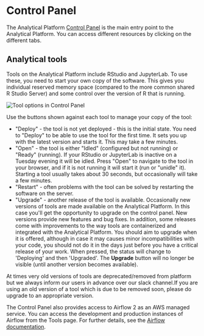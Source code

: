 # Control Panel

The Analytical Platform [Control Panel](https://controlpanel.services.analytical-platform.service.justice.gov.uk/) is the main entry point to the Analytical Platform. You can access different resources by clicking on the different tabs.

## Analytical tools

Tools on the Analytical Platform include RStudio and JupyterLab. To use these, you need to start your own copy of the software. This gives you individual reserved memory space (compared to the more common shared R Studio Server) and some control over the version of R that is running.


 ![Tool options in Control Panel](images/tools/tools_options.png)

Use the buttons shown against each tool to manage your copy of the tool:

* "Deploy" - the tool is not yet deployed - this is the initial state. You need to "Deploy" to be able to use the tool for the first time. It sets you up with the latest version and starts it. This may take a few minutes.
* "Open" - the tool is either "Idled" (configured but not running) or "Ready" (running). If your RStudio or JupyterLab is inactive on a Tuesday evening it will be idled. Press "Open" to navigate to the tool in your browser, and if it is not running it will start it (run or "unidle" it). Starting a tool usually takes about 30 seconds, but occasionally will take a few minutes.
* "Restart" - often problems with the tool can be solved by restarting the software on the server.
* "Upgrade" - another release of the tool is available. Occasionally new versions of tools are made available on the Analytical Platform. In this case you'll get the opportunity to upgrade on the control panel. New versions provide new features and bug fixes. In addition, some releases come with improvements to the way tools are containerized and integrated with the Analytical Platform. You should aim to upgrade when it is offered, although in case it may causes minor incompatibilities with your  code, you should not do it in the days just before you have a critical release of your work. When pressed, the status will change to 'Deploying' and then 'Upgraded'. The __Upgrade__ button will no longer be visible (until another version becomes available).

At times very old versions of tools are deprecated/removed from platform but we always inform our users in advance over our slack channel.If you are using an old version of a tool which is due to be removed soon, please do upgrade to an appropriate version.

The Control Panel also provides access to Airflow 2 as an AWS managed service.
You can access the development and production instances of Airflow from the Tools page.
For further details, see the [Airflow documentation](/tools/airflow/).
